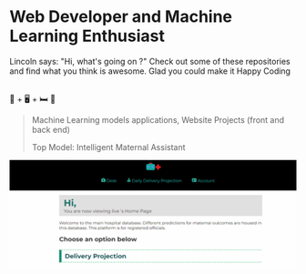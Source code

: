 # Web Developer and Machine Learning Enthusiast

   <!--![Tiprock network](https://github.com/tiprock-network/tiprock-network/blob/main/codecycle.png?raw=true)-->
<p>Lincoln says: "Hi, what's going on ?" Check out some of these repositories and find what you think is awesome. Glad you could make it Happy Coding</p>
<br>
🍝 + 🖥️ + 🛏️  🔄
<br>

> Machine Learning models applications, Website Projects (front and back end)
>
> Top Model: Intelligent Maternal Assistant



![](https://github.com/tiprock-network/Intelligent-Antenatal-Care-Assistant-/blob/master/deliverysystem2.gif?raw=true)





